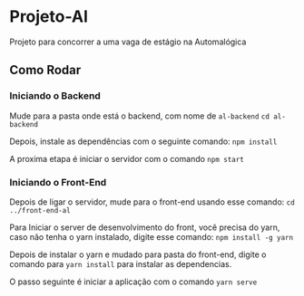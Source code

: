 # Projeto-Al
Projeto para concorrer a uma vaga de estágio na Automalógica


## Como Rodar 

### Iniciando o Backend

Mude para a pasta onde está o backend, com nome de `al-backend`
`cd al-backend`

Depois, instale as dependências com o seguinte comando:
`npm install`

A proxima etapa é iniciar o servidor com o comando 
`npm start`


### Iniciando o Front-End

Depois de ligar o servidor, mude para o front-end usando esse comando:
`cd ../front-end-al`

Para Iniciar o server de desenvolvimento do front, você precisa do yarn, caso não tenha o yarn instalado, digite esse comando:
`npm install -g yarn`

Depois de instalar o yarn e mudado para pasta do front-end, digite o comando para `yarn install` para instalar as dependencias.

O passo seguinte é iniciar a aplicação com o comando `yarn serve`

